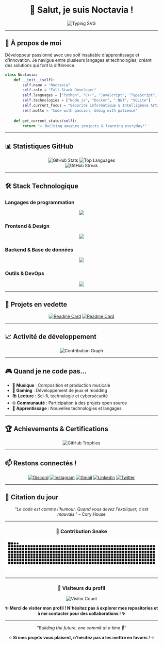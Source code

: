 <div align="center">

# 👋 Salut, je suis **Noctavia** !

<img src="https://readme-typing-svg.herokuapp.com?font=Fira+Code&size=22&duration=3000&pause=1000&color=BD93F9&center=true&vCenter=true&width=600&lines=Développeur+Full-Stack+passionné;Explorateur+de+nouvelles+technologies;Créateur+de+solutions+innovantes;Toujours+prêt+à+apprendre+!" alt="Typing SVG" />

</div>

---

## 🚀 À propos de moi

Développeur passionné avec une soif insatiable d'apprentissage et d'innovation. Je navigue entre plusieurs langages et technologies, créant des solutions qui font la différence.

```python
class Noctavia:
    def __init__(self):
        self.name = "Noctavia"
        self.role = "Full-Stack Developer"
        self.languages = ["Python", "C++", "JavaScript", "TypeScript", "C#", "C"]
        self.technologies = ["Node.js", "Docker", ".NET", "SQLite"]
        self.current_focus = "Sécurité informatique & Intelligence Artificielle"
        self.motto = "Code with passion, debug with patience"
    
    def get_current_status(self):
        return "🔥 Building amazing projects & learning everyday!"
```

---

## 📊 Statistiques GitHub

<div align="center">
  <img src="https://github-readme-stats.vercel.app/api?username=Noctavia&hide_title=false&hide_rank=false&show_icons=true&include_all_commits=true&count_private=true&disable_animations=false&theme=dracula&locale=fr&hide_border=true&bg_color=0D1117" height="180" alt="GitHub Stats" />
  <img src="https://github-readme-stats.vercel.app/api/top-langs?username=Noctavia&locale=fr&hide_title=false&layout=compact&card_width=320&langs_count=8&theme=dracula&hide_border=true&bg_color=0D1117" height="180" alt="Top Languages" />
</div>

<div align="center">
  <img src="https://github-readme-streak-stats.herokuapp.com/?user=Noctavia&theme=dracula&hide_border=true&background=0D1117" alt="GitHub Streak" />
</div>

---

## 🛠️ Stack Technologique

### **Langages de programmation**
<div align="center">
  <img src="https://skillicons.dev/icons?i=py,cpp,js,ts,cs,c&theme=dark" />
</div>

### **Frontend & Design**
<div align="center">
  <img src="https://skillicons.dev/icons?i=html,css,react,vue,sass,tailwind&theme=dark" />
</div>

### **Backend & Base de données**
<div align="center">
  <img src="https://skillicons.dev/icons?i=nodejs,dotnet,sqlite,mongodb,postgresql,redis&theme=dark" />
</div>

### **Outils & DevOps**
<div align="center">
  <img src="https://skillicons.dev/icons?i=docker,git,github,vscode,linux,aws&theme=dark" />
</div>

---

## 🎯 Projets en vedette

<div align="center">

[![Readme Card](https://github-readme-stats.vercel.app/api/pin/?username=Noctavia&repo=domain-reconnaissance&theme=dracula&hide_border=true&bg_color=0D1117)](https://github.com/Noctavia/domain-reconnaissance)
[![Readme Card](https://github-readme-stats.vercel.app/api/pin/?username=Noctavia&repo=ai-chatbot&theme=dracula&hide_border=true&bg_color=0D1117)](https://github.com/Noctavia/ai-chatbot)

</div>

---

## 📈 Activité de développement

<div align="center">
  <img src="https://github-readme-activity-graph.vercel.app/graph?username=Noctavia&theme=dracula&hide_border=true&bg_color=0D1117&color=BD93F9&line=FF6BCB&point=F8F8F2" alt="Contribution Graph" />
</div>

---

## 🎮 Quand je ne code pas...

- 🎵 **Musique** : Composition et production musicale
- 🎯 **Gaming** : Développement de jeux et modding
- 📚 **Lecture** : Sci-fi, technologie et cybersécurité
- 🌐 **Communauté** : Participation à des projets open source
- 🧠 **Apprentissage** : Nouvelles technologies et langages

---

## 🏆 Achievements & Certifications

<div align="center">

![GitHub Trophies](https://github-profile-trophy.vercel.app/?username=Noctavia&theme=dracula&no-frame=true&no-bg=true&column=4&margin-w=15)

</div>

---

## 📫 Restons connectés !

<div align="center">

[![Discord](https://img.shields.io/badge/Discord-7289DA?style=for-the-badge&logo=discord&logoColor=white)](https://discord.gg/your-discord)
[![Instagram](https://img.shields.io/badge/Instagram-E4405F?style=for-the-badge&logo=instagram&logoColor=white)](https://instagram.com/your-instagram)
[![Gmail](https://img.shields.io/badge/Gmail-D14836?style=for-the-badge&logo=gmail&logoColor=white)](mailto:your-email@gmail.com)
[![LinkedIn](https://img.shields.io/badge/LinkedIn-0077B5?style=for-the-badge&logo=linkedin&logoColor=white)](https://linkedin.com/in/your-profile)
[![Twitter](https://img.shields.io/badge/Twitter-1DA1F2?style=for-the-badge&logo=twitter&logoColor=white)](https://twitter.com/your-twitter)

</div>

---

## 💭 Citation du jour

<div align="center">

*"Le code est comme l'humour. Quand vous devez l'expliquer, c'est mauvais."* – Cory House

</div>

---

<div align="center">

### 🐍 Contribution Snake

<picture>
  <source media="(prefers-color-scheme: dark)" srcset="https://raw.githubusercontent.com/Noctavia/Noctavia/output/snake-dark.svg">
  <source media="(prefers-color-scheme: light)" srcset="https://raw.githubusercontent.com/Noctavia/Noctavia/output/snake.svg">
  <img alt="github contribution grid snake animation" src="https://raw.githubusercontent.com/Noctavia/Noctavia/output/snake.svg">
</picture>

</div>

---

<div align="center">

### 👀 Visiteurs du profil

![Visitor Count](https://profile-counter.glitch.me/Noctavia/count.svg)

**✨ Merci de visiter mon profil ! N'hésitez pas à explorer mes repositories et à me contacter pour des collaborations ! ✨**

</div>

---

<div align="center">

*"Building the future, one commit at a time 🚀"*

⭐️ **Si mes projets vous plaisent, n'hésitez pas à les mettre en favoris !** ⭐️

</div>
